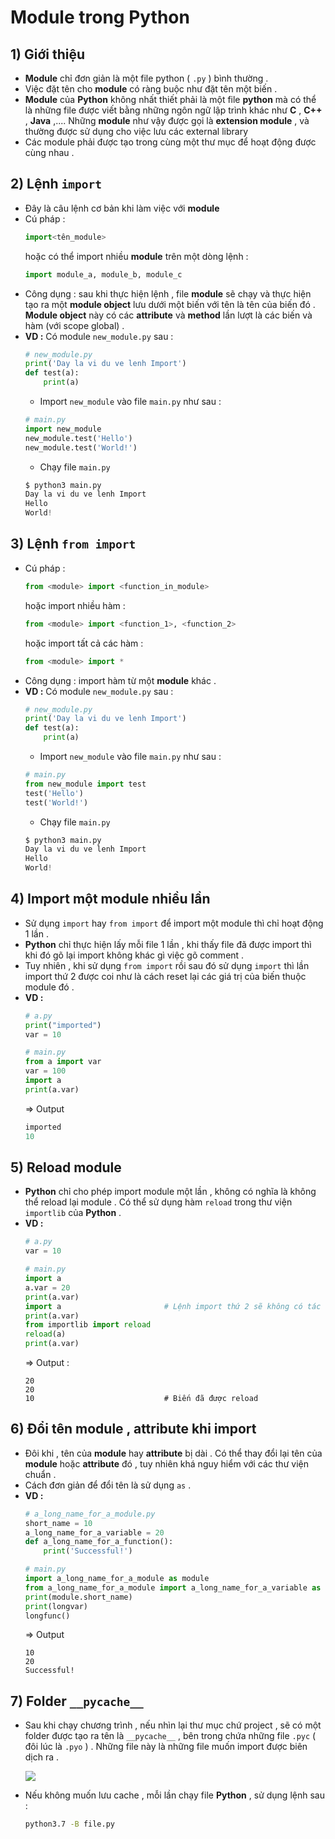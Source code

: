 # Module trong Python
## **1) Giới thiệu**
- **Module** chỉ đơn giản là một file python ( `.py` ) bình thường .
- Việc đặt tên cho **module** có ràng buộc như đặt tên một biến .
- **Module** của **Python** không nhất thiết phải là một file **python** mà có thể là những file được viết bằng những ngôn ngữ lập trình khác như **C** , **C++** , **Java** ,.... Những **module** như vậy được gọi là **extension module** , và thường được sử dụng cho việc lưu các external library
- Các module phải được tạo trong cùng một thư mục để hoạt động được cùng nhau .
## **2) Lệnh `import`**
- Đây là câu lệnh cơ bản khi làm việc với **module**
- Cú pháp :
    ```py
    import<tên_module>
    ```
    hoặc có thể import nhiều **module** trên một dòng lệnh :
    ```py
    import module_a, module_b, module_c
    ```
- Công dụng : sau khi thực hiện lệnh , file **module** sẽ chạy và thực hiện tạo ra một **module object** lưu dưới một biến với tên là tên của biến đó . **Module object** này có các **attribute** và **method** lần lượt là các biến và hàm (với scope global) .
- **VD :** Có module `new_module.py` sau :
    ```py
    # new_module.py
    print('Day la vi du ve lenh Import')
    def test(a):
        print(a)
    ```
    - Import `new_module` vào file `main.py` như sau :
    ```py
    # main.py
    import new_module
    new_module.test('Hello')
    new_module.test('World!')
    ```
    - Chạy file `main.py`
    ```py
    $ python3 main.py
    Day la vi du ve lenh Import
    Hello
    World!
    ```
## **3) Lệnh `from import`**
- Cú pháp :
    ```py
    from <module> import <function_in_module>
    ```
    hoặc import nhiều hàm :
    ```py
    from <module> import <function_1>, <function_2>
    ```
    hoặc import tất cả các hàm :
    ```py
    from <module> import *
    ```
- Công dụng : import hàm từ một **module** khác .
- **VD :** Có module `new_module.py` sau :
    ```py
    # new_module.py
    print('Day la vi du ve lenh Import')
    def test(a):
        print(a)
    ```
    - Import `new_module` vào file `main.py` như sau :
    ```py
    # main.py
    from new_module import test
    test('Hello')
    test('World!')
    ```
    - Chạy file `main.py`
    ```py
    $ python3 main.py
    Day la vi du ve lenh Import
    Hello
    World!
    ```
## **4) Import một module nhiều lần**
- Sử dụng `import` hay `from import` để import một module thì chỉ hoạt động 1 lần . 
- **Python** chỉ thực hiện lấy mỗi file 1 lần , khi thấy file đã được import thì khi đó gõ lại import không khác gì việc gõ comment .
- Tuy nhiên , khi sử dụng `from import` rồi sau đó sử dụng `import` thì lần import thứ 2 được coi như là cách reset lại các giá trị của biến thuộc module đó .
- **VD :**
    ```py
    # a.py
    print("imported")
    var = 10
    ```
    ```py
    # main.py
    from a import var
    var = 100
    import a
    print(a.var)
    ```
    => Output
    ```py
    imported
    10
    ```
## **5) Reload module**
- **Python** chỉ cho phép import module một lần , không có nghĩa là không thể reload lại module . Có thể sử dụng hàm `reload` trong thư viện `importlib` của **Python** .
- **VD :**
    ```py
    # a.py
    var = 10
    ```
    ```py
    # main.py
    import a
    a.var = 20
    print(a.var)
    import a                       # Lệnh import thứ 2 sẽ không có tác dụng
    print(a.var)
    from importlib import reload
    reload(a)
    print(a.var)
    ```
    => Output :
    ```
    20
    20
    10                             # Biến đã được reload
    ```
## **6) Đổi tên module , attribute khi import**
- Đôi khi , tên của **module** hay **attribute** bị dài . Có thể thay đổi lại tên của **module** hoặc **attribute** đó , tuy nhiên khá nguy hiểm với các thư viện chuẩn .
- Cách đơn giản để đổi tên là sử dụng `as` .
- **VD :**
    ```py
    # a_long_name_for_a_module.py
    short_name = 10
    a_long_name_for_a_variable = 20
    def a_long_name_for_a_function():
        print('Successful!')
    ```
    ```py
    # main.py
    import a_long_name_for_a_module as module
    from a_long_name_for_a_module import a_long_name_for_a_variable as longvar, a_long_name_for_a_function as longfunc
    print(module.short_name)
    print(longvar)
    longfunc()
    ```
    => Output
    ```
    10
    20
    Successful!
    ```
## **7) Folder `__pycache__`**
- Sau khi chạy chương trình , nếu nhìn lại thư mục chứ project , sẽ có một folder được tạo ra tên là `__pycache__` , bên trong chứa những file `.pyc` ( đôi lúc là `.pyo` ) . Những file này là những file muốn import được biên dịch ra .

    <img src=https://i.imgur.com/EtyN1za.png>
    
- Nếu không muốn lưu cache , mỗi lần chạy file **Python** , sử dụng lệnh sau :
    ```sh
    python3.7 -B file.py
    ```